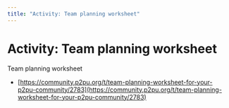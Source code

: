 ```yaml
---
title: "Activity: Team planning worksheet"
---
```

# Activity: Team planning worksheet

Team planning worksheet
- [https://community.p2pu.org/t/team-planning-worksheet-for-your-p2pu-community/2783](https://community.p2pu.org/t/team-planning-worksheet-for-your-p2pu-community/2783) 


